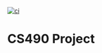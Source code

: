 [![ci](https://github.com/davidmcnamee/cs490-project/actions/workflows/on_push.yaml/badge.svg)](https://github.com/davidmcnamee/cs490-project/actions/workflows/on_push.yaml)

# CS490 Project


